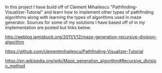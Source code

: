 In this project I have build off of Clement Mihailescu "Pathfinding-Visualizer-Tutorial" and learn how to implement other types of pathfinding algorithms along with learning the types of algorithms used in maze generator. Sources for some of my solutions I have based off of in my implementation are posted but links below.


http://weblog.jamisbuck.org/2011/1/12/maze-generation-recursive-division-algorithm

https://github.com/clementmihailescu/Pathfinding-Visualizer-Tutorial

https://en.wikipedia.org/wiki/Maze_generation_algorithm#Recursive_division_method

